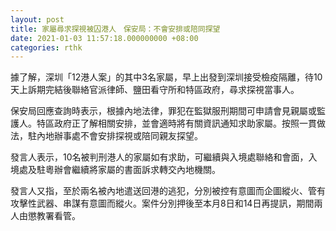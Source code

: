 ```yaml
---
layout: post
title: 家屬尋求探視被囚港人　保安局：不會安排或陪同探望
date: 2021-01-03 11:57:18.000000000 +08:00
categories: rthk
---
```


據了解，深圳「12港人案」的其中3名家屬，早上出發到深圳接受檢疫隔離，待10天上訴期完結後聯絡官派律師、鹽田看守所和特區政府，尋求探視當事人。

保安局回應查詢時表示，根據內地法律，罪犯在監獄服刑期間可申請會見親屬或監護人。特區政府正了解相關安排，並會適時將有關資訊通知求助家屬。按照一貫做法，駐內地辦事處不會安排探視或陪同親友探望。

發言人表示，10名被判刑港人的家屬如有求助，可繼續與入境處聯絡和會面，入境處及駐粵辦會繼續將家屬的書面訴求轉交內地機關。

發言人又指，至於兩名被內地遣送回港的逃犯，分別被控有意圖而企圖縱火、管有攻擊性武器、串謀有意圖而縱火。案件分別押後至本月8日和14日再提訊，期間兩人由懲教署看管。
